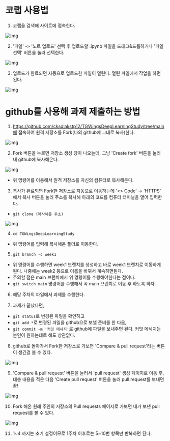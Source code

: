 # 코랩 사용법

1.  코랩을 검색해 사이트에 접속한다.

![img](./sources/colab1.png)

2. '파일' -> '노트 업로드' 선택 후 업로드할 .ipynb 파일을 드래그&드롭하거나 '파일 선택' 버튼을 눌러 선택한다.

![img](./sources/colab2.png)

3. 업로드가 완료되면 자동으로 업로드한 파일이 열린다. 열린 파일에서 작업을 하면 된다.

![img](./sources/colab3.png)

# github를 사용해 과제 제출하는 방법

1. https://github.com/cksdlakstp12/TGWingsDeepLearningStudy/tree/main에 접속하여 원격 저장소를 Fork(나의 github에 그대로 복사)한다.

![img](./sources/git1.png)

2. Fork 버튼을 누르면 저장소 생성 창이 나오는데, 그냥 'Create fork' 버튼을 눌러 내 github에 복사해온다.

![img](./sources/git2.png)

- 위 명령어를 이용해서 원격 저장소를 자신의 컴퓨터로 복사해온다.

3. 복사가 완료되면 Fork한 저장소로 자동으로 이동하는데 '<> Code' -> 'HTTPS' 에서 복사 버튼을 눌러 주소를 복사해 아래의 코드를 컴퓨터 터미널을 열어 입력한다.

- ```git clone (복사해온 주소)```

![img](./sources/git3.png)

4. ```cd TGWingsDeepLearningStudy```

- 위 명령어를 입력해 복사해온 폴더로 이동한다.

5. ```git branch -c week1```

- 위 명령어를 수행하면 week1 브랜치를 생성하고 바로 week1 브랜치로 이동하게 된다. 나중에는 week2 등으로 이름을 바꿔서 계속하면된다.
- 주의할 점은 main 브랜치에서 위 명령어를 수행해야한다는 점이다. 
- ```git switch main``` 명령어를 수행해서 꼭 main 브랜치로 이동 후 하도록 하자.

6. 해당 주차의 파일에서 과제를 수행한다.

7. 과제가 끝났다면,

- ```git status```로 변경된 파일을 확인하고
- ```git add *```로 변경된 파일을 github으로 보낼 준비를 한 다음,
- ```git commit -m '커밋 메세지'```로 github에 파일을 보내주면 된다. 커밋 메세지는 본인이 원하는데로 해도 상관없다.

8. github로 돌아가서 Fork한 저장소로 가보면 'Compare & pull request'라는 버튼이 생긴걸 볼 수 있다.

![img](./sources/git4.png)

9. 'Compare & pull request' 버튼을 눌러서 'pull request' 생성 페이지로 이동 후, 대충 내용을 적은 다음 'Create pull request' 버튼을 눌러 pull request를 보내면 끝!

![img](./sources/git5.png)

10. Fork 해온 원래 주인의 저장소의 Pull requests 페이지로 가보면 내가 보낸 pull request를 볼 수 있다.

![img](./sources/git6.png)

11. 1~4 까지는 초기 설정이므로 1주차 이후로는 5~10번 항목만 반복하면 된다.

